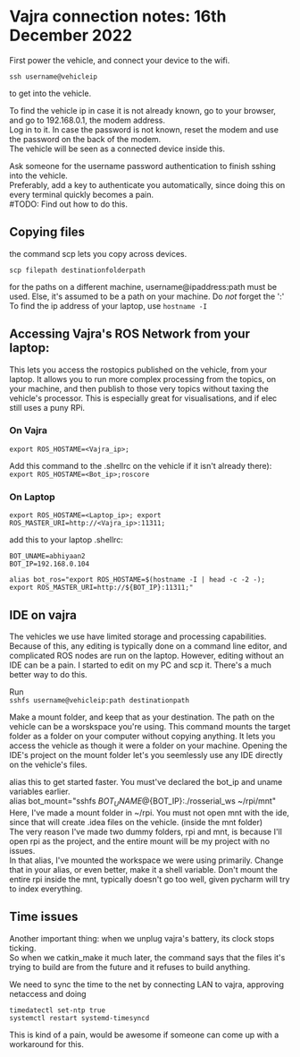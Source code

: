 # Vajra connection notes: 16th December 2022

First power the vehicle, and connect your device to the wifi.  

`ssh username@vehicleip`

to get into the vehicle.  

To find the vehicle ip in case it is not already known, go to your browser, and go to 192.168.0.1, the modem address.   
Log in to it. In case the password is not known, reset the modem and use the password on the back of the modem.  
The vehicle will be seen as a connected device inside this.  

Ask someone for the username password authentication to finish sshing into the vehicle.  
Preferably, add a key to authenticate you automatically, since doing this on every terminal quickly becomes a pain.  
#TODO: Find out how to do this.

## Copying files

the command scp lets you copy across devices.

`scp filepath destinationfolderpath`

for the paths on a different machine, username@ipaddress:path must be used. Else, it's assumed to be a path on your machine. Do *not* forget the ':'  
To find the ip address of your laptop, use
`hostname -I`

## Accessing Vajra's ROS Network from your laptop:

This lets you access the rostopics published on the vehicle, from your laptop. It allows you to run more complex processing from the topics, on your machine, and then publish to those very topics without taxing the vehicle's processor. This is especially great for visualisations, and if elec still uses a puny RPi.

### On Vajra

`export ROS_HOSTAME=<Vajra_ip>;`

Add this command to the .shellrc on the vehicle if it isn't already there):  
`export ROS_HOSTAME=<Bot_ip>;roscore`

### On Laptop

`export ROS_HOSTAME=<Laptop_ip>; export ROS_MASTER_URI=http://<Vajra_ip>:11311;`

add this to your laptop .shellrc:
```
BOT_UNAME=abhiyaan2  
BOT_IP=192.168.0.104  

alias bot_ros="export ROS_HOSTAME=$(hostname -I | head -c -2 -); export ROS_MASTER_URI=http://${BOT_IP}:11311;"  
``` 

## IDE on vajra

The vehicles we use have limited storage and processing capabilities. Because of this, any editing is typically done on a command line editor, and complicated ROS nodes are run on the laptop. However, editing without an IDE can be a pain. I started to edit on my PC and scp it. There's a much better way to do this.  

Run   
`sshfs username@vehicleip:path destinationpath`  

Make a mount folder, and keep that as your destination. The path on the vehicle can be a worskspace you're using. This command mounts the target folder as a folder on your computer without copying anything. It lets you access the vehicle as though it were a folder on your machine. Opening the IDE's project on the mount folder let's you seemlessly use any IDE directly on the vehicle's files.

alias this to get started faster. You must've declared the bot_ip and uname variables earlier.  
alias bot_mount="sshfs ${BOT_UNAME}@${BOT_IP}:./rosserial_ws ~/rpi/mnt"    
Here, I've made a mount folder in ~/rpi. You must not open mnt with the ide, since that will create .idea files on the vehicle. (inside the mnt folder)  
The very reason I've made two dummy folders, rpi and mnt, is because I'll open rpi as the project, and the entire mount will be my project with no issues.  
In that alias, I've mounted the workspace we were using primarily. Change that in your alias, or even better, make it a shell variable. Don't mount the entire rpi inside the mnt, typically doesn't go too well, given pycharm will try to index everything. 

## Time issues

Another important thing: when we unplug vajra's battery, its clock stops ticking.  
So when we catkin_make it much later, the command says that the files it's trying to build are from the future and it refuses to build anything.  

We need to sync the time to the net by connecting LAN to vajra, approving netaccess and doing  

`timedatectl set-ntp true`  
`systemctl restart systemd-timesyncd`

This is kind of a pain, would be awesome if someone can come up with a workaround for this. 
